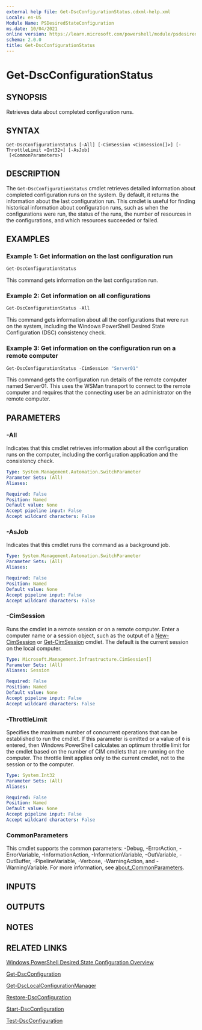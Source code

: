 ```yaml
---
external help file: Get-DscConfigurationStatus.cdxml-help.xml
Locale: en-US
Module Name: PSDesiredStateConfiguration
ms.date: 10/04/2021
online version: https://learn.microsoft.com/powershell/module/psdesiredstateconfiguration/get-dscconfigurationstatus?view=dsc-1.1&WT.mc_id=ps-gethelp
schema: 2.0.0
title: Get-DscConfigurationStatus
---
```


# Get-DscConfigurationStatus

## SYNOPSIS
Retrieves data about completed configuration runs.

## SYNTAX

```
Get-DscConfigurationStatus [-All] [-CimSession <CimSession[]>] [-ThrottleLimit <Int32>] [-AsJob]
 [<CommonParameters>]
```

## DESCRIPTION

The `Get-DscConfigurationStatus` cmdlet retrieves detailed information about completed configuration
runs on the system. By default, it returns the information about the last configuration run. This
cmdlet is useful for finding historical information about configuration runs, such as when the
configurations were run, the status of the runs, the number of resources in the configurations, and
which resources succeeded or failed.

## EXAMPLES

### Example 1: Get information on the last configuration run

```powershell
Get-DscConfigurationStatus
```

This command gets information on the last configuration run.

### Example 2: Get information on all configurations

```powershell
Get-DscConfigurationStatus -All
```

This command gets information about all the configurations that were run on the system, including
the Windows PowerShell Desired State Configuration (DSC) consistency check.

### Example 3: Get information on the configuration run on a remote computer

```powershell
Get-DscConfigurationStatus -CimSession "Server01"
```

This command gets the configuration run details of the remote computer named Server01. This uses the
WSMan transport to connect to the remote computer and requires that the connecting user be an
administrator on the remote computer.

## PARAMETERS

### -All

Indicates that this cmdlet retrieves information about all the configuration runs on the computer,
including the configuration application and the consistency check.

```yaml
Type: System.Management.Automation.SwitchParameter
Parameter Sets: (All)
Aliases:

Required: False
Position: Named
Default value: None
Accept pipeline input: False
Accept wildcard characters: False
```

### -AsJob

Indicates that this cmdlet runs the command as a background job.

```yaml
Type: System.Management.Automation.SwitchParameter
Parameter Sets: (All)
Aliases:

Required: False
Position: Named
Default value: None
Accept pipeline input: False
Accept wildcard characters: False
```

### -CimSession

Runs the cmdlet in a remote session or on a remote computer. Enter a computer name or a session
object, such as the output of a [New-CimSession](/powershell/module/cimcmdlets/new-cimsession) or
[Get-CimSession](/powershell/module/cimcmdlets/get-cimsession) cmdlet. The default is the current
session on the local computer.

```yaml
Type: Microsoft.Management.Infrastructure.CimSession[]
Parameter Sets: (All)
Aliases: Session

Required: False
Position: Named
Default value: None
Accept pipeline input: False
Accept wildcard characters: False
```

### -ThrottleLimit

Specifies the maximum number of concurrent operations that can be established to run the cmdlet. If
this parameter is omitted or a value of `0` is entered, then Windows PowerShell calculates an
optimum throttle limit for the cmdlet based on the number of CIM cmdlets that are running on the
computer. The throttle limit applies only to the current cmdlet, not to the session or to the
computer.

```yaml
Type: System.Int32
Parameter Sets: (All)
Aliases:

Required: False
Position: Named
Default value: None
Accept pipeline input: False
Accept wildcard characters: False
```

### CommonParameters

This cmdlet supports the common parameters: -Debug, -ErrorAction, -ErrorVariable,
-InformationAction, -InformationVariable, -OutVariable, -OutBuffer, -PipelineVariable, -Verbose,
-WarningAction, and -WarningVariable. For more information, see
[about_CommonParameters](https://go.microsoft.com/fwlink/?LinkID=113216).

## INPUTS

## OUTPUTS

## NOTES

## RELATED LINKS

[Windows PowerShell Desired State Configuration Overview](/powershell/scripting/dsc/overview/dscforengineers)

[Get-DscConfiguration](Get-DscConfiguration.md)

[Get-DscLocalConfigurationManager](Get-DscLocalConfigurationManager.md)

[Restore-DscConfiguration](Restore-DscConfiguration.md)

[Start-DscConfiguration](Start-DscConfiguration.md)

[Test-DscConfiguration](Test-DscConfiguration.md)
